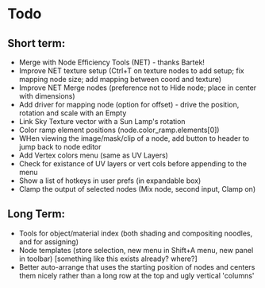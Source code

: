 Todo
====

Short term:
-----------
* Merge with Node Efficiency Tools (NET) - thanks Bartek!
* Improve NET texture setup (Ctrl+T on texture nodes to add setup; fix mapping node size; add mapping between coord and texture)
* Improve NET Merge nodes (preference not to Hide node; place in center with dimensions)
* Add driver for mapping node (option for offset) - drive the position, rotation and scale with an Empty
* Link Sky Texture vector with a Sun Lamp's rotation
* Color ramp element positions (node.color_ramp.elements[0])
* WHen viewing the image/mask/clip of a node, add button to header to jump back to node editor
* Add Vertex colors menu (same as UV Layers)
* Check for existance of UV layers or vert cols before appending to the menu
* Show a list of hotkeys in user prefs (in expandable box)
* Clamp the output of selected nodes (Mix node, second input, Clamp on)

Long Term:
----------
* Tools for object/material index (both shading and compositing noodles, and for assigning)
* Node templates (store selection, new menu in Shift+A menu, new panel in toolbar) [something like this exists already? where?]
* Better auto-arrange that uses the starting position of nodes and centers them nicely rather than a long row at the top and ugly vertical 'columns'
